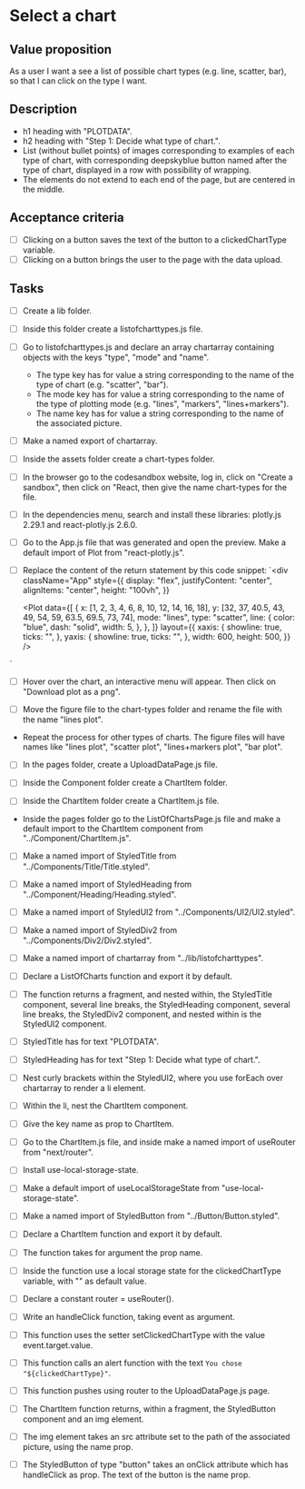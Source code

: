 # Select a chart

## Value proposition

As a user
I want a see a list of possible chart types (e.g. line, scatter, bar),
so that I can click on the type I want.

## Description

- h1 heading with "PLOTDATA".
- h2 heading with "Step 1: Decide what type of chart.".
- List (without bullet points) of images corresponding to examples of each type of chart, with corresponding deepskyblue button named after the type of chart, displayed in a row with possibility of wrapping.
- The elements do not extend to each end of the page, but are centered in the middle.

## Acceptance criteria

- [ ] Clicking on a button saves the text of the button to a clickedChartType variable.
- [ ] Clicking on a button brings the user to the page with the data upload.

## Tasks

- [ ] Create a lib folder.

- [ ] Inside this folder create a listofcharttypes.js file.

- [ ] Go to listofcharttypes.js and declare an array chartarray containing objects with the keys "type", "mode" and "name".

  - The type key has for value a string corresponding to the name of the type of chart (e.g. "scatter", "bar").
  - The mode key has for value a string corresponding to the name of the type of plotting mode (e.g. "lines", "markers", "lines+markers").
  - The name key has for value a string corresponding to the name of the associated picture.

- [ ] Make a named export of chartarray.

- [ ] Inside the assets folder create a chart-types folder.

- [ ] In the browser go to the codesandbox website, log in, click on "Create a sandbox", then click on "React, then give the name chart-types for the file.

- [ ] In the dependencies menu, search and install these libraries: plotly.js 2.29.1 and react-plotly.js 2.6.0.

- [ ] Go to the App.js file that was generated and open the preview. Make a default import of Plot from "react-plotly.js".

- [ ] Replace the content of the return statement by this code snippet:
      `<div
      className="App"
      style={{
        display: "flex",
        justifyContent: "center",
        alignItems: "center",
        height: "100vh",
      }}
    >
  <Plot
        data={[
          {
            x: [1, 2, 3, 4, 6, 8, 10, 12, 14, 16, 18],
            y: [32, 37, 40.5, 43, 49, 54, 59, 63.5, 69.5, 73, 74],
            mode: "lines",
            type: "scatter",
            line: {
              color: "blue",
              dash: "solid",
              width: 5,
            },
          },
          ]}
        layout={{
          xaxis: {
            showline: true,
            ticks: "",
          },
          yaxis: {
            showline: true,
            ticks: "",
          },
          width: 600,
          height: 500,
        }}
      />
    </div>
`

- [ ] Hover over the chart, an interactive menu will appear. Then click on "Download plot as a png".

- [ ] Move the figure file to the chart-types folder and rename the file with the name "lines plot".

- Repeat the process for other types of charts. The figure files will have names like "lines plot", "scatter plot", "lines+markers plot", "bar plot".

- [ ] In the pages folder, create a UploadDataPage.js file.

- [ ] Inside the Component folder create a ChartItem folder.

- [ ] Inside the ChartItem folder create a ChartItem.js file.

- Inside the pages folder go to the ListOfChartsPage.js file and make a default import to the ChartItem component from "../Component/ChartItem.js".

- [ ] Make a named import of StyledTitle from "../Components/Title/Title.styled".

- [ ] Make a named import of StyledHeading from "../Component/Heading/Heading.styled".

- [ ] Make a named import of StyledUl2 from "../Components/Ul2/Ul2.styled".

- [ ] Make a named import of StyledDiv2 from "../Components/Div2/Div2.styled".

- [ ] Make a named import of chartarray from "../lib/listofcharttypes".

- [ ] Declare a ListOfCharts function and export it by default.

- [ ] The function returns a fragment, and nested within, the StyledTitle component, several line breaks, the StyledHeading component, several line breaks, the StyledDiv2 component, and nested within is the StyledUl2 component.

- [ ] StyledTitle has for text "PLOTDATA".

- [ ] StyledHeading has for text "Step 1: Decide what type of chart.".

- [ ] Nest curly brackets within the StyledUl2, where you use forEach over chartarray to render a li element.

- [ ] Within the li, nest the ChartItem component.

- [ ] Give the key name as prop to ChartItem.

- [ ] Go to the ChartItem.js file, and inside make a named import of useRouter from "next/router".

- [ ] Install use-local-storage-state.

- [ ] Make a default import of useLocalStorageState from "use-local-storage-state".

- [ ] Make a named import of StyledButton from "../Button/Button.styled".

- [ ] Declare a ChartItem function and export it by default.

- [ ] The function takes for argument the prop name.

- [ ] Inside the function use a local storage state for the clickedChartType variable, with "" as default value.

- [ ] Declare a constant router = useRouter().

- [ ] Write an handleClick function, taking event as argument.

- [ ] This function uses the setter setClickedChartType with the value event.target.value.

- [ ] This function calls an alert function with the text `You chose "${clickedChartType}"`.

- [ ] This function pushes using router to the UploadDataPage.js page.

- [ ] The ChartItem function returns, within a fragment, the StyledButton component and an img element.

- [ ] The img element takes an src attribute set to the path of the associated picture, using the name prop.

- [ ] The StyledButton of type "button" takes an onClick attribute which has handleClick as prop. The text of the button is the name prop.
